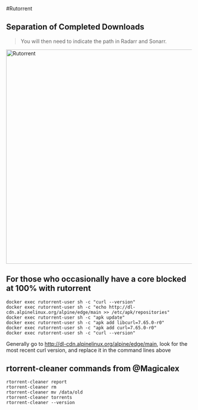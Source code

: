 #Rutorrent

## Separation of Completed Downloads
> You will then need to indicate the path in Radarr and Sonarr.

<img width="582" alt="Rutorrent" src="https://user-images.githubusercontent.com/64525827/105710575-998d6880-5f17-11eb-853c-ff649a4c7f20.png">


## For those who occasionally have a core blocked at 100% with rutorrent

	docker exec rutorrent-user sh -c "curl --version"
	docker exec rutorrent-user sh -c "echo http://dl-cdn.alpinelinux.org/alpine/edge/main >> /etc/apk/repositories"
	docker exec rutorrent-user sh -c "apk update"
	docker exec rutorrent-user sh -c "apk add libcurl=7.65.0-r0"
	docker exec rutorrent-user sh -c "apk add curl=7.65.0-r0"
	docker exec rutorrent-user sh -c "curl --version"


Generally go to http://dl-cdn.alpinelinux.org/alpine/edge/main, look for the most recent curl version, and replace it in the command lines above

## rtorrent-cleaner commands from @Magicalex

	rtorrent-cleaner report
	rtorrent-cleaner rm
	rtorrent-cleaner mv /data/old
	rtorrent-cleaner torrents
	rtorrent-cleaner --version